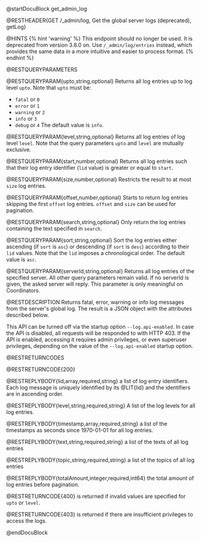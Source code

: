 @startDocuBlock get_admin_log

@RESTHEADER{GET /_admin/log, Get the global server logs (deprecated), getLog}

@HINTS
{% hint 'warning' %}
This endpoint should no longer be used. It is deprecated from version 3.8.0 on.
Use `/_admin/log/entries` instead, which provides the same data in a more
intuitive and easier to process format.
{% endhint %}

@RESTQUERYPARAMETERS

@RESTQUERYPARAM{upto,string,optional}
Returns all log entries up to log level `upto`. Note that `upto` must be:
- `fatal` or `0`
- `error` or `1`
- `warning` or `2`
- `info` or `3`
- `debug`  or `4`
The default value is `info`.

@RESTQUERYPARAM{level,string,optional}
Returns all log entries of log level `level`. Note that the query parameters
`upto` and `level` are mutually exclusive.

@RESTQUERYPARAM{start,number,optional}
Returns all log entries such that their log entry identifier (`lid` value)
is greater or equal to `start`.

@RESTQUERYPARAM{size,number,optional}
Restricts the result to at most `size` log entries.

@RESTQUERYPARAM{offset,number,optional}
Starts to return log entries skipping the first `offset` log entries. `offset`
and `size` can be used for pagination.

@RESTQUERYPARAM{search,string,optional}
Only return the log entries containing the text specified in `search`.

@RESTQUERYPARAM{sort,string,optional}
Sort the log entries either ascending (if `sort` is `asc`) or descending
(if `sort` is `desc`) according to their `lid` values. Note that the `lid`
imposes a chronological order. The default value is `asc`.

@RESTQUERYPARAM{serverId,string,optional}
Returns all log entries of the specified server. All other query parameters 
remain valid. If no serverId is given, the asked server
will reply. This parameter is only meaningful on Coordinators.

@RESTDESCRIPTION
Returns fatal, error, warning or info log messages from the server's global log.
The result is a JSON object with the attributes described below.

This API can be turned off via the startup option `--log.api-enabled`. In case
the API is disabled, all requests will be responded to with HTTP 403. If the
API is enabled, accessing it requires admin privileges, or even superuser
privileges, depending on the value of the `--log.api-enabled` startup option.

@RESTRETURNCODES

@RESTRETURNCODE{200}

@RESTREPLYBODY{lid,array,required,string}
a list of log entry identifiers. Each log message is uniquely
identified by its @LIT{lid} and the identifiers are in ascending
order.

@RESTREPLYBODY{level,string,required,string}
A list of the log levels for all log entries.

@RESTREPLYBODY{timestamp,array,required,string}
a list of the timestamps as seconds since 1970-01-01 for all log
entries.

@RESTREPLYBODY{text,string,required,string}
a list of the texts of all log entries

@RESTREPLYBODY{topic,string,required,string}
a list of the topics of all log entries

@RESTREPLYBODY{totalAmount,integer,required,int64}
the total amount of log entries before pagination.

@RESTRETURNCODE{400}
is returned if invalid values are specified for `upto` or `level`.

@RESTRETURNCODE{403}
is returned if there are insufficient privileges to access the logs.

@endDocuBlock
